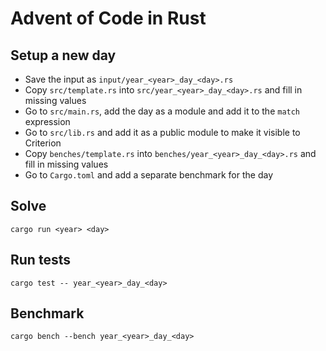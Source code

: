 # Advent of Code in Rust

## Setup a new day
- Save the input as `input/year_<year>_day_<day>.rs`
- Copy `src/template.rs` into `src/year_<year>_day_<day>.rs` and fill in missing values
- Go to `src/main.rs`, add the day as a module and add it to the `match` expression
- Go to `src/lib.rs` and add it as a public module to make it visible to Criterion
- Copy `benches/template.rs` into `benches/year_<year>_day_<day>.rs` and fill in missing values
- Go to `Cargo.toml` and add a separate benchmark for the day 

## Solve
`cargo run <year> <day>`

## Run tests
`cargo test -- year_<year>_day_<day>`

## Benchmark
`cargo bench --bench year_<year>_day_<day>`

